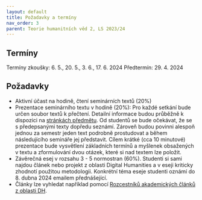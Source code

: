 ```yaml
---
layout: default
title: Požadavky a termíny
nav_order: 3
parent: Teorie humanitních věd 2, LS 2023/24
---
```


## Termíny
Termíny zkoušky: 6. 5., 20. 5., 3. 6., 17. 6. 2024
Předtermín: 29. 4. 2024

## Požadavky
* Aktivní účast na hodině, čtení seminárních textů (20%)
* Prezentace seminárního textu v hodině (20%): Pro každé setkání bude určen soubor textů k přečtení. Detailní informace budou průběžně k dispozici na [stránkách předmětu](https://bdodova.github.io/predmety/thv2_23_24/). Od studentů se bude očekávat, že se s předepsanými texty dopředu seznámí. Zároveň budou povinni alespoň jednou za semestr jeden text podrobně prostudovat a během následujícího semináře jej představit. Cílem krátké (cca 10 minutové) prezentace bude vysvětlení základních termínů a myšlenek obsažených v textu a zformulování dvou otázek, které si nad textem lze položit.
* Závěrečná esej v rozsahu 3 - 5 normostran (60%). Studenti si sami najdou článek nebo projekt z oblasti Digital Humanities a v eseji kriticky zhodnotí použitou metodologii. Konkrétní téma eseje studenti oznámí do 8. dubna 2024 emailem přednášející.
* Články lze vyhledat například pomocí [Rozcestníků akademických článků z oblasti DH](odkazy.html).

